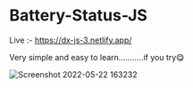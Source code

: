 # Battery-Status-JS

Live :- https://dx-js-3.netlify.app/

Very simple and easy to learn...........if you try😋  

![Screenshot 2022-05-22 163232](https://user-images.githubusercontent.com/56519178/169714746-dabd8895-f6f3-41b3-b870-ffea77d8626e.jpg)

